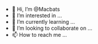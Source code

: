 - 👋 Hi, I’m @Macbats
- 👀 I’m interested in ...
- 🌱 I’m currently learning ...
- 💞️ I’m looking to collaborate on ...
- 📫 How to reach me ...

<!---
Macbats/Macbats is a ✨ special ✨ repository because its `README.md` (this file) appears on your GitHub profile.
You can click the Preview link to take a look at your changes.
--->
